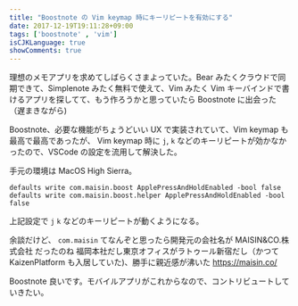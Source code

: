 ```yaml
---
title: "Boostnote の Vim keymap 時にキーリピートを有効にする"
date: 2017-12-19T19:11:28+09:00
tags: ['boostnote' , 'vim']
isCJKLanguage: true
showComments: true
---
```


理想のメモアプリを求めてしばらくさまよっていた。Bear みたくクラウドで同期できて、Simplenote みたく無料で使えて、Vim みたく Vim キーバインドで書けるアプリを探してて、もう作ろうかと思っていたら Boostnote に出会った（遅まきながら)

Boostnote、必要な機能がちょうどいい UX で実装されていて、Vim keymap も最高で最高であったが、
Vim keymap 時に `j`, `k` などのキーリピートが効かなかったので、VSCode の設定を流用して解決した。

手元の環境は MacOS High Sierra。

```
defaults write com.maisin.boost ApplePressAndHoldEnabled -bool false
defaults write com.maisin.boost.helper ApplePressAndHoldEnabled -bool false
```

上記設定で `j` `k` などのキーリピートが動くようになる。

余談だけど、 `com.maisin` てなんぞと思ったら開発元の会社名が MAISIN&CO.株式会社 だったのね
福岡本社だし東京オフィスがラトゥール新宿だし（かつて KaizenPlatform も入居していた)、勝手に親近感が沸いた
https://maisin.co/

Boostnote 良いです。モバイルアプリがこれからなので、コントリビュートしていきたい。

